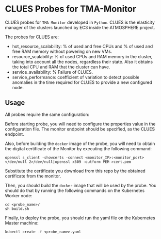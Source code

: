 # CLUES Probes for TMA-Monitor

CLUES probes for `TMA Monitor` developed in `Python`. CLUES is the elasticity manager of the clusters launched by EC3 inside the ATMOSPHERE project. 

The probes for CLUES are:

- hot_resource_scalability: % of used and free CPUs and % of used and free RAM memory without powering on new VMs.
- resource_scalability: % of used CPUs and RAM memory in the cluster, taking into account all the nodes, regardless their state. Also it obtains the total CPU and RAM that the cluster can have.
- service_availability: % Failure of CLUES.
- service_performance: coefficient of variation to detect possible anomalies in the time required for CLUES to provide a new configured node.


## Usage

All probes require the same configuration:

Before starting probe, you will need to configure the properties value in the configuration file. The monitor endpoint should be specified, as the CLUES endpoint.

Also, before building the `docker` image of the probe, you will need to obtain the digital certificate of the Monitor by executing the following command:

```
openssl s_client -showcerts -connect <monitor_IP>:<monitor_port> </dev/null 2>/dev/null|openssl x509 -outform PEM >cert.pem
```

Substitute the certificate you download from this repo by the obtained certificate from the monitor.

Then, you should build the `docker` image that will be used by the probe. You should do that by running the following commands on the Kubernetes Worker node:

```
cd <probe_name>/
sh build.sh
```

Finally, to deploy the probe, you should run the yaml file on the Kubernetes Master machine:

```
kubectl create -f <probe_name>.yaml
```
